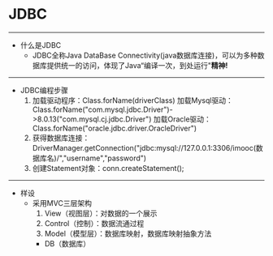 # JDBC

---

- 什么是JDBC
	- JDBC全称Java DataBase Connectivity(java数据库连接)，可以为多种数据库提供统一的访问，体现了Java“编译一次，到处运行"**精神!**
	
---

- JDBC编程步骤
	1. 加载驱动程序：Class.forName(driverClass)
	   加载Mysql驱动：Class.forName("com.mysql.jdbc.Driver")->8.0.13("com.mysql.cj.jdbc.Driver")
	   加载Oracle驱动：Class.forName("oracle.jdbc.driver.OracleDriver")
	2. 获得数据库连接：DriverManager.getConnection("jdbc:mysql://127.0.0.1:3306/imooc(数据库名)/","username","password")
	3. 创建Statement对象：conn.createStatement();
	
---

- 样设
    - 采用MVC三层架构
        1. View（视图层）：对数据的一个展示
        2. Control（控制）：数据流通过程
        3. Model（模型层）：数据库映射，数据库映射抽象方法
        - DB（数据库）
